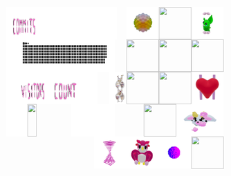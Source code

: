 
<div>
    <div display="inline-block">
        <img align="left"   width="1%"    height="75x"  src="./assets/spacer.png"/>
        <img align="left"   width="15%"   height="75px" src="./assets/commits.svg"/>
        <img align="left"   width="35%"   height="75x"  src="./assets/spacer.png"/>
        <img align="right"  width="75px"  height="75px" src="./assets/grimLeaper.gif"/>
        <img align="right"  width="75px"  height="75px" src="./assets/rattata.gif"/>
        <img align="right"  width="75px"  height="75px" src="./assets/poke.gif"/>
        <img align="right"  width="75px"  height="75px" src="./assets/butterfree.gif"/>
    </div>
    <div display ="inline-block">
        <img align="left"   width="7%"    height="75px" src="./assets/spacer.png"/>
        <img align="left"   width="40%"   height="75px" src= "./assets/contributions.svg"/>
        <img align="left"   width="3%"    height="75px" src="./assets/spacer.png"/>
        <img align="right"  width="75px"  height="75px" src="./assets/purugly.gif"/>
        <img align="right"  width="75px"  height="75px" src="./assets/fidgetToy.gif"/>
        <img align="right"  width="75px"  height="75px" src="./assets/heart.gif"/>
        <img align="right"  width="75px"  height="75px" src="./assets/mandelbrot.gif"/>
    </div>
    <div display="inline-block">
        <img align="left"   width="5%"   height="75px" src="./assets/spacer.png"/>
        <img align="left"   width="15%"   height="75px" src="./assets/visitors.svg"/> 
        <img align="left"   width="15%"   height="75px" src="./assets/count.svg"/> 
        <img align="left"   width="7%"    height="75px" src="./assets/spacer.png"/>
        <img align="right"  width="75px"  height="75px" src="./assets/flowerGarden.gif"/>
        <img align="right"  width="40px"  height="75px" src="./assets/gene.gif"/>
        <img align="right"  width="110px" height="75px" src="./assets/milkers.gif"/>
        <img align="right"  width="75px"  height="75px" src="./assets/growlithe.gif"/>
    </div>
        <div display="inline-block">
        <img align="left"   width="10%"   height="75px" src="./assets/spacer.png"/>
        <img align="left"   width="20%"   height="75px" src="https://profile-counter.glitch.me/mollybeach/count.svg"/>
        <img align="left"   width="20%"   height="75px" src="./assets/spacer.png"/>
        <img align="right"  width="75px"  height="75px" src="./assets/horseSea.gif"/>
        <img align="right"  width="75px"  height="75px" src="./assets/virus.gif"/>
        <img align="right"  width="75px"  height="75px" src="./assets/owl.gif"/>
        <img align="right"  width="75px"  height="75px" src="./assets/zap.gif"/>
    </div>
</div>
